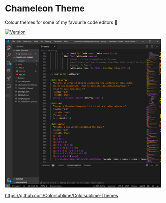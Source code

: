 # Chameleon Theme
Colour themes for some of my favourite code editors :art:

[![Version](https://vsmarketplacebadge.apphb.com/version/ifiht.chameleon.svg)](https://marketplace.visualstudio.com/items?itemName=ifiht.chameleon)

![Preview](https://github.com/Ifiht/Chameleon-Theme/raw/master/images/vscode-capture.PNG)

https://github.com/Colorsublime/Colorsublime-Themes
